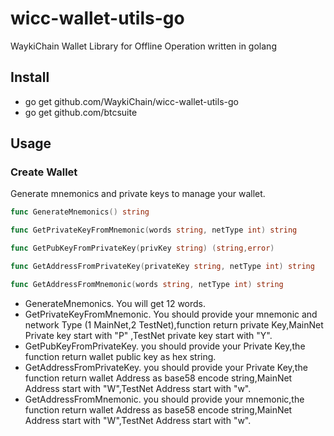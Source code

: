 # wicc-wallet-utils-go
WaykiChain Wallet Library for Offline Operation written in golang

## Install

* go get github.com/WaykiChain/wicc-wallet-utils-go
* go get github.com/btcsuite

## Usage

### Create Wallet
Generate mnemonics and private keys to manage your wallet.

```go
func GenerateMnemonics() string

func GetPrivateKeyFromMnemonic(words string, netType int) string

func GetPubKeyFromPrivateKey(privKey string) (string,error) 

func GetAddressFromPrivateKey(privateKey string, netType int) string

func GetAddressFromMnemonic(words string, netType int) string
```
- GenerateMnemonics. You will get 12 words.
- GetPrivateKeyFromMnemonic. You should provide your mnemonic and network Type (1 MainNet,2 TestNet),function return private Key,MainNet Private key start with "P" ,TestNet
private key start with "Y".
- GetPubKeyFromPrivateKey. you should provide your Private Key,the function return wallet public key as hex string.
- GetAddressFromPrivateKey. you should provide your Private Key,the function return wallet Address as base58 encode string,MainNet Address start with "W",TestNet Address start with "w".
- GetAddressFromMnemonic. you should provide your mnemonic,the function return wallet Address as base58 encode string,MainNet Address start with "W",TestNet Address start with "w".